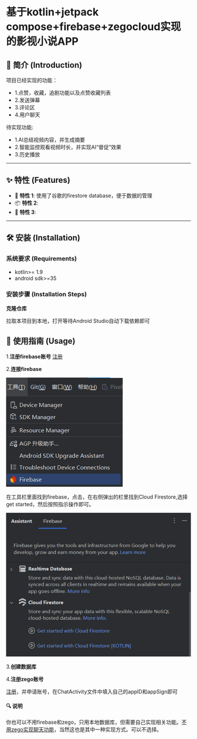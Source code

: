 # 基于kotlin+jetpack compose+firebase+zegocloud实现的影视小说APP

## 📖 简介 (Introduction)
项目已经实现的功能：
- 1.点赞，收藏，追剧功能以及点赞收藏列表
- 2.发送弹幕
- 3.评论区
- 4.用户聊天

待实现功能:
- 1.AI总结视频内容，并生成摘要
- 2.智能监控观看视频时长，并实现AI“督促”效果
- 3.历史播放
---
## ✨ 特性 (Features)
- 🚀 **特性 1**: 使用了谷歌的firestore database，便于数据的管理
- 📦 **特性 2**: 
- 🔧 **特性 3**: 

---

## 🛠️ 安装 (Installation)

### 系统要求 (Requirements)

- kotlin>= 1.9
- android sdk>=35 

### 安装步骤 (Installation Steps)
**克隆仓库**

拉取本项目到本地，打开等待Android Studio自动下载依赖即可

## 🚀 使用指南 (Usage)
1.**注册firebase账号**
[注册](https://firebase.google.com)

2.**连接firebase**

![alt text](image.png)

在工具栏里面找到firebase，点击，在右侧弹出的栏里找到Cloud Firestore,选择get started，然后按照指示操作即可。

![alt text](image-1.png)

3.**创建数据库**

4.**注册zego账号**

[注册](https://www.zegocloud.com/)，并申请账号，在ChatActivity文件中填入自己的appID和appSign即可
#### 🔍 **说明**

你也可以不用firebase和zego，只用本地数据库，但需要自己实现相关功能。[不用zego实现聊天功能](https://www.youtube.com/watch?v=A41hkHoYu4M)，当然这也是其中一种实现方式。可以不选择。
